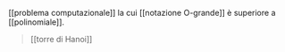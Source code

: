 [[problema computazionale]] la cui [[notazione O-grande]] è superiore a [[polinomiale]].

> [[torre di Hanoi]]
